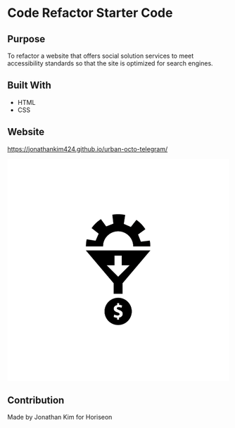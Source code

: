 # Code Refactor Starter Code

## Purpose
To refactor a website that offers social solution services to meet accessibility standards so that the site is optimized for search engines.


## Built With
* HTML
* CSS

## Website
https://jonathankim424.github.io/urban-octo-telegram/

![Website](./assets/images/lead-generation.png?raw=tru "Website")

## Contribution
Made by Jonathan Kim for Horiseon